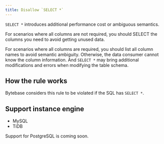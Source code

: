 ```yaml
---
title: Disallow `SELECT *`
---
```


`SELECT *` introduces additional performance cost or ambiguous semantics.

For scenarios where all columns are not required, you should SELECT the columns you need to avoid getting unused data.

For scenarios where all columns are required, you should list all column names to avoid semantic ambiguity. Otherwise, the data consumer cannot know the column information. And `SELECT *` may bring additional modifications and errors when modifying the table schema.

## How the rule works

Bytebase considers this rule to be violated if the SQL has `SELECT *`.

## Support instance engine

- MySQL
- TiDB

Support for PostgreSQL is coming soon.